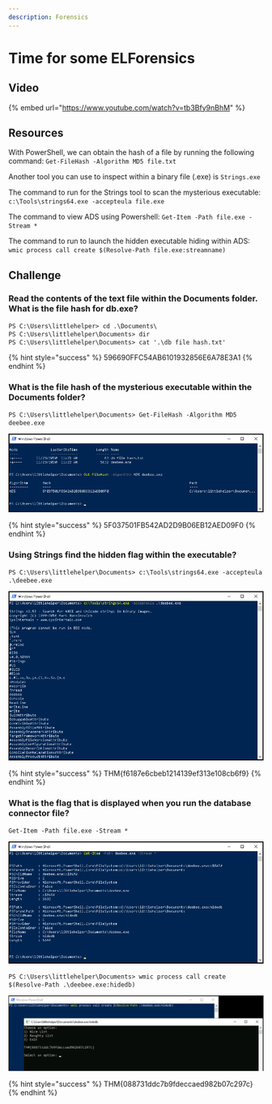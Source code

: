 ```yaml
---
description: Forensics
---
```


# Time for some ELForensics

## Video

{% embed url="https://www.youtube.com/watch?v=tb3Bfy9nBhM" %}

## Resources

With PowerShell, we can obtain the hash of a file by running the following command: `Get-FileHash -Algorithm MD5 file.txt`

Another tool you can use to inspect within a binary file (.exe) is `Strings.exe`

The command to run for the Strings tool to scan the mysterious executable: `c:\Tools\strings64.exe -accepteula file.exe`

The command to view ADS using Powershell: `Get-Item -Path file.exe -Stream *`

The command to run to launch the hidden executable hiding within ADS: `wmic process call create $(Resolve-Path file.exe:streamname)`

## Challenge

### Read the contents of the text file within the Documents folder. What is the file hash for db.exe?

```
PS C:\Users\littlehelper> cd .\Documents\
PS C:\Users\littlehelper\Documents> dir
PS C:\Users\littlehelper\Documents> cat '.\db file hash.txt'
```

{% hint style="success" %}
596690FFC54AB6101932856E6A78E3A1
{% endhint %}

### What is the file hash of the mysterious executable within the Documents folder?

```
PS C:\Users\littlehelper\Documents> Get-FileHash -Algorithm MD5 deebee.exe
```

![](<../.gitbook/assets/image (275).png>)

{% hint style="success" %}
5F037501FB542AD2D9B06EB12AED09F0
{% endhint %}

### Using Strings find the hidden flag within the executable?

```
PS C:\Users\littlehelper\Documents> c:\Tools\strings64.exe -accepteula .\deebee.exe
```

![](<../.gitbook/assets/image (276).png>)

{% hint style="success" %}
THM{f6187e6cbeb1214139ef313e108cb6f9}
{% endhint %}

### What is the flag that is displayed when you run the database connector file?

```
Get-Item -Path file.exe -Stream *
```

![](<../.gitbook/assets/image (277).png>)

```
PS C:\Users\littlehelper\Documents> wmic process call create $(Resolve-Path .\deebee.exe:hidedb)
```

![](<../.gitbook/assets/image (278).png>)

{% hint style="success" %}
THM{088731ddc7b9fdeccaed982b07c297c}
{% endhint %}
